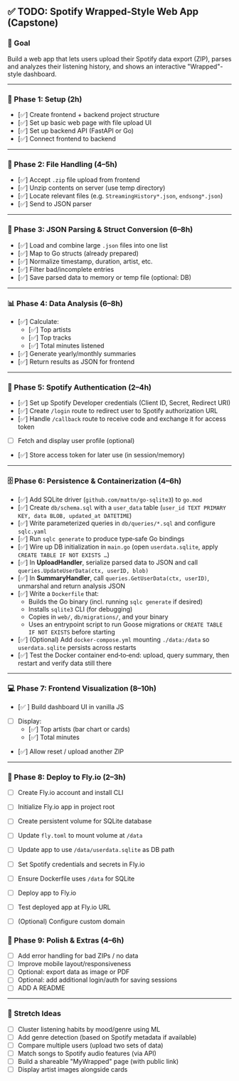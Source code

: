 ## ✅ TODO: Spotify Wrapped‑Style Web App (Capstone)

### 🎯 Goal  
Build a web app that lets users upload their Spotify data export (ZIP), parses and analyzes their listening history, and shows an interactive "Wrapped"-style dashboard.

---

### 🧱 Phase 1: Setup (2h)  
- [✅] Create frontend + backend project structure  
- [✅] Set up basic web page with file upload UI  
- [✅] Set up backend API (FastAPI or Go)  
- [✅] Connect frontend to backend  

---

### 📂 Phase 2: File Handling (4–5h)  
- [✅] Accept `.zip` file upload from frontend  
- [✅] Unzip contents on server (use temp directory)  
- [✅] Locate relevant files (e.g. `StreamingHistory*.json`, `endsong*.json`)  
- [✅] Send to JSON parser  

---

### 📄 Phase 3: JSON Parsing & Struct Conversion (6–8h)  
- [✅] Load and combine large `.json` files into one list  
- [✅] Map to Go structs (already prepared)  
- [✅] Normalize timestamp, duration, artist, etc.  
- [✅] Filter bad/incomplete entries  
- [✅] Save parsed data to memory or temp file (optional: DB)  

---

### 📊 Phase 4: Data Analysis (6–8h)  
- [✅] Calculate:  
  - [✅] Top artists  
  - [✅] Top tracks  
  - [✅] Total minutes listened  
- [✅] Generate yearly/monthly summaries  
- [✅] Return results as JSON for frontend  

---

### 🔐 Phase 5: Spotify Authentication (2–4h)  
- [✅] Set up Spotify Developer credentials (Client ID, Secret, Redirect URI)  
- [✅] Create `/login` route to redirect user to Spotify authorization URL  
- [✅] Handle `/callback` route to receive code and exchange it for access token  
- [ ] Fetch and display user profile (optional)  
- [✅] Store access token for later use (in session/memory)  

---

### 🗄️ Phase 6: Persistence & Containerization (4–6h)  
- [✅] Add SQLite driver (`github.com/mattn/go-sqlite3`) to `go.mod`  
- [✅] Create `db/schema.sql` with a `user_data` table (`user_id TEXT PRIMARY KEY, data BLOB, updated_at DATETIME`)  
- [✅] Write parameterized queries in `db/queries/*.sql` and configure `sqlc.yaml`  
- [✅] Run `sqlc generate` to produce type‑safe Go bindings  
- [✅] Wire up DB initialization in `main.go` (open `userdata.sqlite`, apply `CREATE TABLE IF NOT EXISTS …`)  
- [✅] In **UploadHandler**, serialize parsed data to JSON and call `queries.UpdateUserData(ctx, userID, blob)`  
- [✅] In **SummaryHandler**, call `queries.GetUserData(ctx, userID)`, unmarshal and return analysis JSON  
- [✅] Write a `Dockerfile` that:  
  - Builds the Go binary (incl. running `sqlc generate` if desired)  
  - Installs `sqlite3` CLI (for debugging)  
  - Copies in `web/`, `db/migrations/`, and your binary  
  - Uses an entrypoint script to run Goose migrations or `CREATE TABLE IF NOT EXISTS` before starting  
- [✅] (Optional) Add `docker-compose.yml` mounting `./data:/data` so `userdata.sqlite` persists across restarts  
- [✅] Test the Docker container end‑to‑end: upload, query summary, then restart and verify data still there  

---

### 💻 Phase 7: Frontend Visualization (8–10h)  
- [✅ ] Build dashboard UI in vanilla JS  
- [ ] Display:  
  - [✅] Top artists (bar chart or cards)  
  - [✅] Total minutes 
- [✅] Allow reset / upload another ZIP  

---

### 🚀 Phase 8: Deploy to Fly.io (2–3h) 
 - [ ] Create Fly.io account and install CLI  
 - [ ] Initialize Fly.io app in project root  
 - [ ] Create persistent volume for SQLite database  
 - [ ] Update `fly.toml` to mount volume at `/data`  
 - [ ] Update app to use `/data/userdata.sqlite` as DB path  
 - [ ] Set Spotify credentials and secrets in Fly.io  
 - [ ] Ensure Dockerfile uses `/data` for SQLite  
 - [ ] Deploy app to Fly.io  
 - [ ] Test deployed app at Fly.io URL  
 - [ ] (Optional) Configure custom domain  


### 🧪 Phase 9: Polish & Extras (4–6h)  
- [ ] Add error handling for bad ZIPs / no data  
- [ ] Improve mobile layout/responsiveness  
- [ ] Optional: export data as image or PDF  
- [ ] Optional: add additional login/auth for saving sessions  
- [ ] ADD A README

---

### 🧠 Stretch Ideas  
- [ ] Cluster listening habits by mood/genre using ML  
- [ ] Add genre detection (based on Spotify metadata if available)  
- [ ] Compare multiple users (upload two sets of data)  
- [ ] Match songs to Spotify audio features (via API)  
- [ ] Build a shareable "MyWrapped" page (with public link)  
- [ ] Display artist images alongside cards
